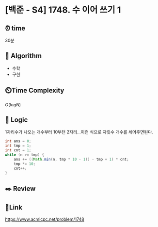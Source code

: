 # [백준 - S4] 1748. 수 이어 쓰기 1

## ⏰ **time**

30분

## :pushpin: **Algorithm**

- 수학
- 구현

## ⏲️**Time Complexity**

$O(logN)$

## :round_pushpin: **Logic**
1자리수가 나오는 개수부터 10부턴 2자리...이런 식으로 자릿수 개수를 세어주면된다.

```java
int ans = 0;
int tmp = 1;
int cnt = 1;
while (n >= tmp) {
	ans += ((Math.min(n, tmp * 10 - 1)) - tmp + 1) * cnt;
	tmp *= 10;
	cnt++;
}
```

## :black_nib: **Review**

## 📡**Link**

https://www.acmicpc.net/problem/1748
